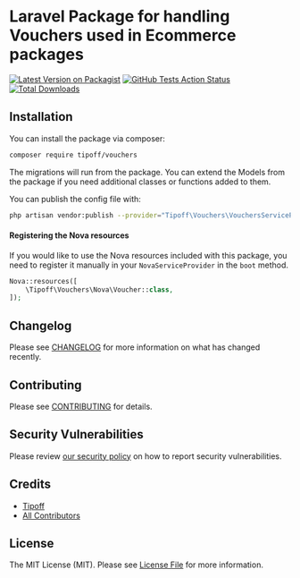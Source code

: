 # Laravel Package for handling Vouchers used in Ecommerce packages

[![Latest Version on Packagist](https://img.shields.io/packagist/v/tipoff/vouchers.svg?style=flat-square)](https://packagist.org/packages/tipoff/vouchers)
[![GitHub Tests Action Status](https://img.shields.io/github/workflow/status/tipoff/vouchers/run-tests?label=tests)](https://github.com/tipoff/vouchers/actions?query=workflow%3ATests+branch%3Amaster)
[![Total Downloads](https://img.shields.io/packagist/dt/tipoff/vouchers.svg?style=flat-square)](https://packagist.org/packages/tipoff/vouchers)

## Installation

You can install the package via composer:

```bash
composer require tipoff/vouchers
```

The migrations will run from the package. You can extend the Models from the package if you need additional classes or functions added to them.

You can publish the config file with:
```bash
php artisan vendor:publish --provider="Tipoff\Vouchers\VouchersServiceProvider" --tag="vouchers-config"
```

#### Registering the Nova resources

If you would like to use the Nova resources included with this package, you need to register it manually in your `NovaServiceProvider` in the `boot` method.

```php
Nova::resources([
    \Tipoff\Vouchers\Nova\Voucher::class,
]);
```

## Changelog

Please see [CHANGELOG](CHANGELOG.md) for more information on what has changed recently.

## Contributing

Please see [CONTRIBUTING](.github/CONTRIBUTING.md) for details.

## Security Vulnerabilities

Please review [our security policy](../../security/policy) on how to report security vulnerabilities.

## Credits

- [Tipoff](https://github.com/tipoff)
- [All Contributors](../../contributors)

## License

The MIT License (MIT). Please see [License File](LICENSE.md) for more information.
